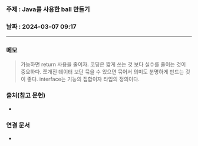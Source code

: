 ### 주제 : Java를 사용한 ball 만들기

### 날짜 : 2024-03-07 09:17
----
### 메모
>  가능하면 return 사용을 줄이자.
>  코딩은 짧게 쓰는 것 보다 실수를 줄이는 것이 중요하다.
>  쪼개진 데이터 보단 묶을 수 있으면 묶어서 의미도 분명하게 만드는 것이 좋다.
>  interface는 기능의 집합이자 타입의 정의이다.
>  

### 출처(참고 문헌)
-

### 연결 문서
-
